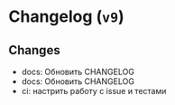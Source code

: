 # Changelog (`v9`)

## Changes
- docs: Обновить CHANGELOG
- docs: Обновить CHANGELOG
- ci: настрить работу с issue и тестами
